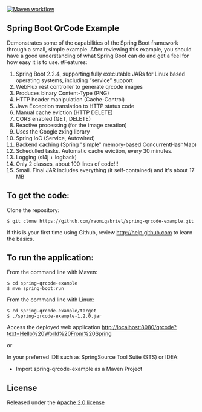 [![Maven workflow](https://github.com/raonigabriel/spring-qrcode-example/workflows/Maven%20Build/badge.svg)](https://github.com/raobigabriel/spring-qrcode-example/actions?workflow=maven)

Spring Boot QrCode Example
-------------------
Demonstrates some of the capabilities of the Spring Boot framework through a small, simple example.
After reviewing this example, you should have a good understanding of what Spring Boot can do and get a feel for how easy it is to use.
#Features:

1. Spring Boot 2.2.4, supporting fully executable JARs for Linux based operating systems, including “service” support
2. WebFlux rest controller to generate qrcode images
  1. Produces binary Content-Type (PNG)
  2. HTTP header manipulation (Cache-Control)
  3. Java Exception translation to HTTP status code
  4. Manual cache eviction (HTTP DELETE)
  5. CORS enabled (GET, DELETE)
3. Reactive processing (for the image creation)
  1. Uses the Google zxing library
4. Spring IoC (Service, Autowired)
5. Backend caching (Spring "simple" memory-based ConcurrentHashMap)
6. Schedulled tasks. Automatic cache eviction, every 30 minutes.
7. Logging (sl4j + logback)
8. Only 2 classes, about 100 lines of code!!! 
9. Small. Final JAR includes everything (it self-contained) and it's about 17 MB


To get the code:
-------------------
Clone the repository:

    $ git clone https://github.com/raonigabriel/spring-qrcode-example.git

If this is your first time using Github, review http://help.github.com to learn the basics.

To run the application:
-------------------	
From the command line with Maven:

    $ cd spring-qrcode-example
    $ mvn spring-boot:run 

From the command line with Linux:

    $ cd spring-qrcode-example/target
    $ ./spring-qrcode-example-1.2.0.jar

Access the deployed web application [http://localhost:8080/qrcode?text=Hello%20World%20From%20Spring](http://localhost:8080/qrcode?text=Hello%20World%20From%20Spring)

or

In your preferred IDE such as SpringSource Tool Suite (STS) or IDEA:

* Import spring-qrcode-example as a Maven Project

## License

Released under the [Apache 2.0 license](http://www.apache.org/licenses/LICENSE-2.0.html)
